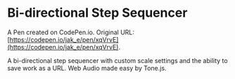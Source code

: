 # Bi-directional Step Sequencer

A Pen created on CodePen.io. Original URL: [https://codepen.io/jak_e/pen/xqVrvE](https://codepen.io/jak_e/pen/xqVrvE).

A bi-directional step sequencer with custom scale settings and the ability to save work as a URL. Web Audio made easy by Tone.js.